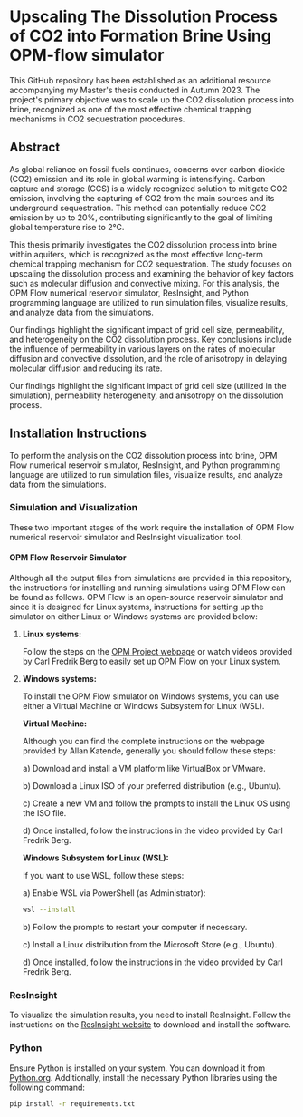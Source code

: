 # Upscaling The Dissolution Process of CO2 into Formation Brine Using OPM-flow simulator
This GitHub repository has been established as an additional resource accompanying my Master's thesis conducted in Autumn 2023. The project's primary objective was to scale up the CO2 dissolution process into brine, recognized as one of the most effective chemical trapping mechanisms in CO2 sequestration procedures.

## Abstract

As global reliance on fossil fuels continues, concerns over carbon dioxide (CO2) emission and its role in global warming is intensifying. Carbon capture and storage (CCS) is a widely recognized solution to mitigate CO2 emission, involving the capturing of CO2 from the main sources and its underground sequestration. This method can potentially reduce CO2 emission by up to 20%, contributing significantly to the goal of limiting global temperature rise to 2°C.

This thesis primarily investigates the CO2 dissolution process into brine within aquifers, which is recognized as the most effective long-term chemical trapping mechanism for CO2 sequestration. The study focuses on upscaling the dissolution process and examining the behavior of key factors such as molecular diffusion and convective mixing. For this analysis, the OPM Flow numerical reservoir simulator, ResInsight, and Python programming language are utilized to run simulation files, visualize results, and analyze data from the simulations.

Our findings highlight the significant impact of grid cell size, permeability, and heterogeneity on the CO2 dissolution process. Key conclusions include the influence of permeability in various layers on the rates of molecular diffusion and convective dissolution, and the role of anisotropy in delaying molecular diffusion and reducing its rate.

Our findings highlight the significant impact of grid cell size (utilized in the simulation), permeability heterogeneity, and anisotropy on the dissolution process.

## Installation Instructions

To perform the analysis on the CO2 dissolution process into brine, OPM Flow numerical reservoir simulator, ResInsight, and Python programming language are utilized to run simulation files, visualize results, and analyze data from the simulations.

### Simulation and Visualization

These two important stages of the work require the installation of OPM Flow numerical reservoir simulator and ResInsight visualization tool.

#### OPM Flow Reservoir Simulator

Although all the output files from simulations are provided in this repository, the instructions for installing and running simulations using OPM Flow can be found as follows. OPM Flow is an open-source reservoir simulator and since it is designed for Linux systems, instructions for setting up the simulator on either Linux or Windows systems are provided below:

1. **Linux systems:**

   Follow the steps on the [OPM Project webpage](https://opm-project.org/?page_id=36) or watch videos provided by Carl Fredrik Berg to easily set up OPM Flow on your Linux system.

2. **Windows systems:**

   To install the OPM Flow simulator on Windows systems, you can use either a Virtual Machine or Windows Subsystem for Linux (WSL).

   **Virtual Machine:**

   Although you can find the complete instructions on the webpage provided by Allan Katende, generally you should follow these steps:

   a) Download and install a VM platform like VirtualBox or VMware.

   b) Download a Linux ISO of your preferred distribution (e.g., Ubuntu).

   c) Create a new VM and follow the prompts to install the Linux OS using the ISO file.

   d) Once installed, follow the instructions in the video provided by Carl Fredrik Berg.

   **Windows Subsystem for Linux (WSL):**

   If you want to use WSL, follow these steps:

   a) Enable WSL via PowerShell (as Administrator): 
      ```sh
      wsl --install
      ```

   b) Follow the prompts to restart your computer if necessary.

   c) Install a Linux distribution from the Microsoft Store (e.g., Ubuntu).

   d) Once installed, follow the instructions in the video provided by Carl Fredrik Berg.

### ResInsight

To visualize the simulation results, you need to install ResInsight. Follow the instructions on the [ResInsight website](https://resinsight.org/getting-started/download-and-install/windows-installation/) to download and install the software.

### Python

Ensure Python is installed on your system. You can download it from [Python.org](https://www.python.org/downloads/). Additionally, install the necessary Python libraries using the following command:
```sh
pip install -r requirements.txt
